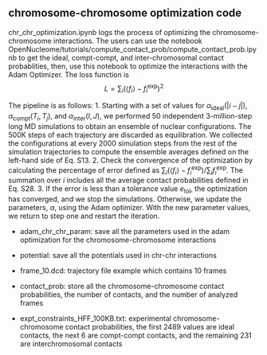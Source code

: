 ## chromosome-chromosome optimization code

chr_chr_optimization.ipynb logs the process of optimizing the chromosome-chromosome interactions. The users can use the notebook OpenNucleome/tutorials/compute_contact_prob/compute_contact_prob.ipynb to get the ideal, compt-compt, and inter-chromosomal contact probablities, then, use this notebook to optimize the interactions with the Adam Optimizer. The loss function is $$L = \sum_i (\left< f_i\right> - f_i^\text{exp})^2$$

The pipeline is as follows:
    1. Starting with a set of values for $\alpha_\mathrm{ideal}(|i-j|)$, $\alpha_\mathrm{compt}(T_i, T_j)$, and $\alpha_\mathrm{inter}(I,J)$,  we performed 50 independent 3-million-step long MD simulations to obtain an ensemble of nuclear configurations. The 500K steps of each trajectory are discarded as equilibration. We collected the configurations at every 2000 simulation steps from the rest of the simulation trajectories to compute the ensemble averages defined on the left-hand side of Eq. S13. 
    2. Check the convergence of the optimization by calculating the percentage of error defined as $\sum_i(\left< f_i\right>-f_i^\text{exp})/\sum_i f_i^\text{exp}$. The summation over $i$ includes all the average contact probabilities defined in Eq. S28.
    3. If the error is less than a tolerance value $e_\text{tol}$, the optimization has converged, and we stop the simulations. Otherwise, we update the parameters, $\alpha$, using the Adam optimizer. With the new parameter values, we return to step one and restart the iteration.

- adam_chr_chr_param: save all the parameters used in the adam optimization for the chromosome-chromosome interactions

- potential: save all the potentials used in chr-chr interactions

- frame_10.dcd: trajectory file example which contains 10 frames

- contact_prob: store all the chromosome-chromosome contact probabilities, the number of contacts, and the number of analyzed frames

- expt_constraints_HFF_100KB.txt: experimental chromosome-chromosome contact probabilities, the first 2489 values are ideal contacts, the next 6 are compt-compt contacts, and the remaining 231 are interchromosomal contacts

